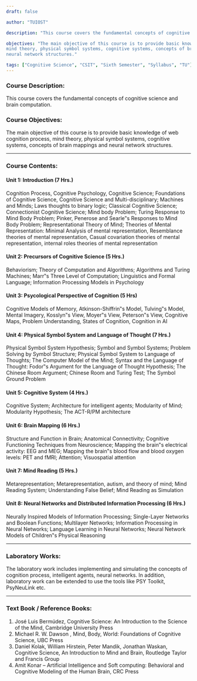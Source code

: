 ```yaml
---
draft: false

author: "TUIOST"

description: "This course covers the fundamental concepts of cognitive science and brain computation."

objectives: "The main objective of this course is to provide basic knowledge of web cognition process,
mind theory, physical symbol systems, cognitive systems, concepts of brain mappings and
neural network structures."

tags: ["Cognitive Science", "CSIT", "Sixth Semester", "Syllabus", "TU"]
---
```


### Course Description:

This course covers the fundamental concepts of cognitive science and brain computation.

### Course Objectives:

The main objective of this course is to provide basic knowledge of web cognition process,
mind theory, physical symbol systems, cognitive systems, concepts of brain mappings and
neural network structures.

<hr>

### Course Contents:

#### Unit 1: Introduction (7 Hrs.)

Cognition Process, Cognitive Psychology, Cognitive Science; Foundations of Cognitive
Science, Cognitive Science and Multi-disciplinary; Machines and Minds; Laws thoughts to
binary logic; Classical Cognitive Science; Connectionist Cognitive Science; Mind body
Problem; Turing Response to Mind Body Problem; Pinker, Penerose and Searle‟s Responses
to Mind Body Problem; Representational Theory of Mind; Theories of Mental
Representation: Minimal Analysis of mental representation, Resemblance theories of mental
representation, Casual covariation theories of mental representation, internal roles theories of
mental representation

#### Unit 2: Precursors of Cognitive Science (5 Hrs.)

Behaviorism; Theory of Computation and Algorithms; Algorithms and Turing Machines;
Marr‟s Three Level of Computation; Linguistics and Formal Language; Information
Processing Models in Psychology

#### Unit 3: Psycological Perspective of Cognition (5 Hrs)

Cognitive Models of Memory, Atkinson-Shiffrin‟s Model, Tulving‟s Model, Mental Imagery,
Kosslyn‟s View, Moyer‟s View, Peterson‟s View, Cognitive Maps, Problem Understanding,
States of Cognition, Cognition in AI

#### Unit 4: Physical Symbol System and Language of Thought (7 Hrs.)

Physical Symbol System Hypothesis; Symbol and Symbol Systems; Problem Solving by
Symbol Structure; Physical Symbol System to Language of Thoughts; The Computer Model
of the Mind; Syntax and the Language of Thought: Fodor‟s Argument for the Language of
Thought Hypothesis; The Chinese Room Argument; Chinese Room and Turing Test; The
Symbol Ground Problem

#### Unit 5: Cognitive System (4 Hrs.)

Cognitive System; Architecture for intelligent agents; Modularity of Mind; Modularity
Hypothesis; The ACT-R/PM architecture

#### Unit 6: Brain Mapping (6 Hrs.)

Structure and Function in Brain; Anatomical Connectivity; Cognitive Functioning
Techniques from Neuroscience; Mapping the brain‟s electrical activity: EEG and MEG;
Mapping the brain‟s blood flow and blood oxygen levels: PET and fMRI; Attention;
Visuospatial attention

#### Unit 7: Mind Reading (5 Hrs.)

Metarepresentation; Metarepresentation, autism, and theory of mind; Mind Reading System;
Understanding False Belief; Mind Reading as Simulation

#### Unit 8: Neural Networks and Distributed Information Processing (6 Hrs.)

Neurally Inspired Models of Information Processing; Single-Layer Networks and Boolean
Functions; Multilayer Networks; Information Processing in Neural Networks; Language
Learning in Neural Networks; Neural Network Models of Children‟s Physical Reasoning

<hr>

### Laboratory Works:

The laboratory work includes implementing and simulating the concepts of cognition process,
intelligent agents, neural networks. In addition, laboratory work can be extended to use the
tools like PSY Toolkit, PsyNeuLink etc.

<hr>

### Text Book / Reference Books:

1. José Luis Bermúdez, Cognitive Science: An Introduction to the Science of the Mind,
   Cambridge University Press
2. Michael R. W. Dawson , Mind, Body, World: Foundations of Cognitive Science,
   UBC Press
3. Daniel Kolak, William Hirstein, Peter Mandik, Jonathan Waskan, Cognitive Science,
   An Introduction to Mind and Brain, Routledge Taylor and Francis Group
4. Amit Konar – Artificial Intelligence and Soft computing: Behavioral and Cognitive
   Modeling of the Human Brain, CRC Press

